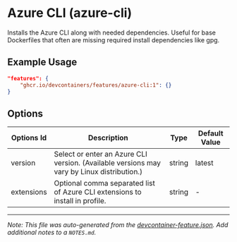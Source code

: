 
# Azure CLI (azure-cli)

Installs the Azure CLI along with needed dependencies. Useful for base Dockerfiles that often are missing required install dependencies like gpg.

## Example Usage

```json
"features": {
    "ghcr.io/devcontainers/features/azure-cli:1": {}
}
```

## Options

| Options Id | Description | Type | Default Value |
|-----|-----|-----|-----|
| version | Select or enter an Azure CLI version. (Available versions may vary by Linux distribution.) | string | latest |
| extensions | Optional comma separated list of Azure CLI extensions to install in profile. | string | - |



---

_Note: This file was auto-generated from the [devcontainer-feature.json](https://github.com/devcontainers/features/blob/main/src/azure-cli/devcontainer-feature.json).  Add additional notes to a `NOTES.md`._
